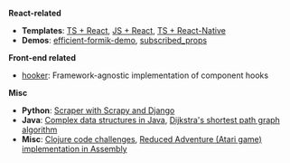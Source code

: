 **React-related**

- **Templates**: [TS + React](https://github.com/resolritter/react-ts-starter), [JS + React](https://github.com/resolritter/react-js-starter), [TS + React-Native](https://github.com/resolritter/starter-ts-react-native)
- **Demos**: [efficient-formik-demo](https://github.com/resolritter/efficient-formik-demo), [subscribed_props](https://github.com/resolritter/subscribed_props)

**Front-end related**

- [hooker](https://github.com/resolritter/hooker): Framework-agnostic implementation of component hooks 

**Misc**

- **Python**: [Scraper with Scrapy and Django](https://github.com/resolritter/webscraper-news-portal) 
- **Java**: [Complex data structures in Java](https://github.com/resolritter/DS-Java), [Dijkstra's shortest path graph algorithm](https://github.com/resolritter/Shortest-Path-Dijkstra/tree/master/LabirintoGrafos)
- **Misc**: [Clojure code challenges](https://github.com/resolritter/clojure), [Reduced Adventure (Atari game) implementation in Assembly](https://github.com/resolritter/MIPS-Mars-Game)
